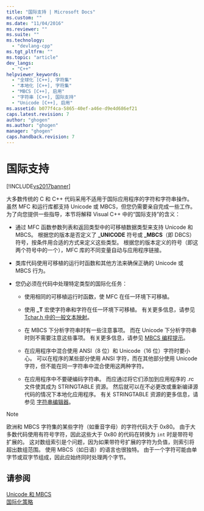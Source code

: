 ```yaml
---
title: "国际支持 | Microsoft Docs"
ms.custom: ""
ms.date: "11/04/2016"
ms.reviewer: ""
ms.suite: ""
ms.technology: 
  - "devlang-cpp"
ms.tgt_pltfrm: ""
ms.topic: "article"
dev_langs: 
  - "C++"
helpviewer_keywords: 
  - "全球化 [C++], 字符集"
  - "本地化 [C++], 字符集"
  - "MBCS [C++], 启用"
  - "字符串 [C++], 国际支持"
  - "Unicode [C++], 启用"
ms.assetid: b077f4ca-5865-40ef-a46e-d9e4d686ef21
caps.latest.revision: 7
author: "ghogen"
ms.author: "ghogen"
manager: "ghogen"
caps.handback.revision: 7
---
```

# 国际支持
[!INCLUDE[vs2017banner](../assembler/inline/includes/vs2017banner.md)]

大多数传统的 C 和 C\+\+ 代码采用不适用于国际应用程序的字符和字符串操作。  虽然 MFC 和运行库都支持 Unicode 或 MBCS，但您仍需要亲自完成一些工作。  为了向您提供一些指导，本节将解释 Visual C\+\+ 中的“国际支持”的含义：  
  
-   通过 MFC 函数参数列表和返回类型中的可移植数据类型来支持 Unicode 和 MBCS。  根据您的版本是否定义了 **\_UNICODE** 符号或 **\_MBCS**（即 DBCS）符号，按条件用合适的方式来定义这些类型。  根据您的版本定义的符号（即这两个符号中的一个），MFC 库的不同变量自动与应用程序链接。  
  
-   类库代码使用可移植的运行时函数和其他方法来确保正确的 Unicode 或 MBCS 行为。  
  
-   您仍必须在代码中处理特定类型的国际化任务：  
  
    -   使用相同的可移植运行时函数，使 MFC 在任一环境下可移植。  
  
    -   使用 **\_T** 宏使字符串和字符在任一环境下可移植。  有关更多信息，请参见 [Tchar.h 中的一般文本映射](../text/generic-text-mappings-in-tchar-h.md)。  
  
    -   在 MBCS 下分析字符串时有一些注意事项。  而在 Unicode 下分析字符串时则不需要注意这些事项。  有关更多信息，请参见 [MBCS 编程提示](../text/mbcs-programming-tips.md)。  
  
    -   在应用程序中混合使用 ANSI（8 位）和 Unicode（16 位）字符时要小心。  可以在程序的某些部分使用 ANSI 字符，而在其他部分使用 Unicode 字符，但不能在同一字符串中混合使用这两种字符。  
  
    -   在应用程序中不要硬编码字符串。  而应通过将它们添加到应用程序的 .rc 文件使其成为 STRINGTABLE 资源。  然后就可以在不必更改或重新编译源代码的情况下本地化应用程序。  有关 STRINGTABLE 资源的更多信息，请参见 [字符串编辑器](../mfc/string-editor.md)。  
  
> [!NOTE]
>  欧洲和 MBCS 字符集的某些字符（如重音字母）的字符代码大于 0x80。  由于大多数代码使用有符号字符，因此这些大于 0x80 的代码在转换为 `int` 时是带符号扩展的。  这对数组索引是个问题，因为如果带符号扩展的字符为负值，则索引将超出数组范围。  使用 MBCS（如日语）的语言也很独特。  由于一个字符可能由单字节或双字节组成，因此应始终同时处理两个字节。  
  
## 请参阅  
 [Unicode 和 MBCS](../text/unicode-and-mbcs.md)   
 [国际化策略](../text/internationalization-strategies.md)